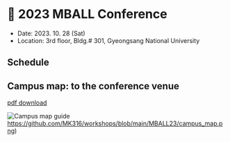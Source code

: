 # 🍁 2023 MBALL Conference

* Date: 2023. 10. 28 (Sat)
* Location: 3rd floor, Bldg.# 301, Gyeongsang National University

## Schedule

## Campus map: to the conference venue
[pdf download](https://github.com/MK316/workshops/blob/main/MBALL23/mball_map.pdf)

![Campus map guide](https://github.com/MK316/workshops/blob/main/MBALL23/campus_map.png)https://github.com/MK316/workshops/blob/main/MBALL23/campus_map.png)


